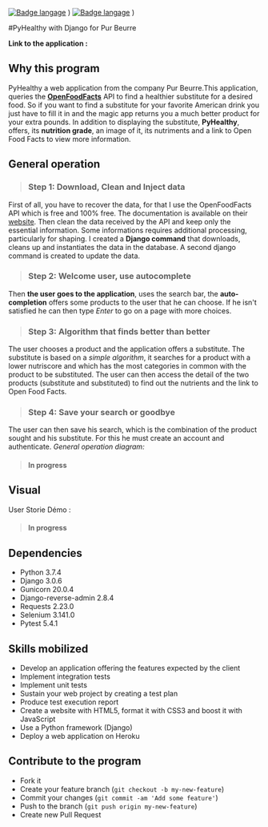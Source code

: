 [![Badge langage](https://img.shields.io/static/v1?label=langage&message=Français&color=blue)](https://github.com/GuillaumeStaub/pyhealthy_web/blob/master/README_fr.md)
)
[![Badge langage](https://img.shields.io/static/v1?label=langage&message=English&color=blue)](https://github.com/GuillaumeStaub/pyhealthy_web/blob/master/README.md)
)


#PyHealthy with Django for Pur Beurre

**Link to the application :**

## Why this program
PyHealthy a web application from the company Pur Beurre.This application, queries the **[OpenFoodFacts](https://fr.openfoodfacts.org)** API to find a healthier substitute for a desired food. So if you want to find a substitute for your favorite American drink you just have to fill it in and the magic app returns you a much better product for your extra pounds. In addition to displaying the substitute, **PyHealthy**, offers, its **nutrition grade**, an image of it, its nutriments and a link to Open Food Facts to view more information.

## General operation
> ### Step 1: Download, Clean and Inject data

First of all, you have to recover the data, for that I use the OpenFoodFacts API which is free and 100% free. The documentation is available on their  [website](https://en.wiki.openfoodfacts.org/API/Read/Search).
Then clean the data received by the API and keep only the essential information. Some informations requires additional processing, particularly for shaping.
I created a **Django command** that downloads, cleans up and instantiates the data in the database.
A second django command is created to update the data.

> ### Step 2: Welcome user, use autocomplete

Then **the user goes to the application**, uses the search bar, the **auto-completion** offers some products to the user that he can choose. If he isn't satisfied he can then type *Enter* to go on a page with more choices.
> ### Step 3: Algorithm that finds better than better


The user chooses a product and the application offers a substitute. The substitute is based on a *simple algorithm*, it searches for a product with a lower nutriscore and which has the most categories in common with the product to be substituted.
The user can then access the detail of the two products (substitute and substituted) to find out the nutrients and the link to Open Food Facts.

> ### Step 4: Save your search or goodbye

The user can then save his search, which is the combination of the product sought and his substitute. For this he must create an account and authenticate.
*General operation diagram:*
> #### In progress

## Visual
User Storie Démo :

> #### In progress

## Dependencies
* Python 3.7.4
* Django 3.0.6
* Gunicorn 20.0.4
* Django-reverse-admin 2.8.4
* Requests 2.23.0
* Selenium 3.141.0
* Pytest 5.4.1

## Skills mobilized
* Develop an application offering the features expected by the client
* Implement integration tests
* Implement unit tests
* Sustain your web project by creating a test plan
* Produce test execution report
* Create a website with HTML5, format it with CSS3 and boost it with JavaScript
* Use a Python framework (Django)
* Deploy a web application on Heroku

## Contribute to the program 

* Fork it
* Create your feature branch (`git checkout -b my-new-feature`)
* Commit your changes (`git commit -am 'Add some feature'`)
* Push to the branch (`git push origin my-new-feature`)
* Create new Pull Request